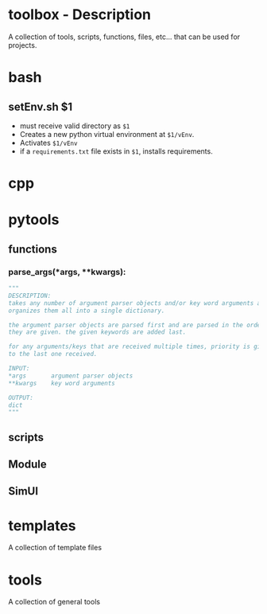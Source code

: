 # toolbox - Description

A collection of tools, scripts, functions, files, etc... that can be used for projects.

# bash

## setEnv.sh $1

- must receive valid directory as `$1`
- Creates a new python virtual environment at `$1/vEnv`.
- Activates `$1/vEnv`
- if a `requirements.txt` file exists in `$1`, installs requirements.

# cpp

# pytools

## functions

### parse_args(*args, **kwargs):

```python
"""
DESCRIPTION:
takes any number of argument parser objects and/or key word arguments and
organizes them all into a single dictionary.

the argument parser objects are parsed first and are parsed in the order
they are given. the given keywords are added last.

for any arguments/keys that are received multiple times, priority is given
to the last one received.

INPUT:
*args       argument parser objects
**kwargs    key word arguments

OUTPUT:
dict
"""
```

## scripts

## Module

## SimUI

# templates

A collection of template files

# tools

A collection of general tools
